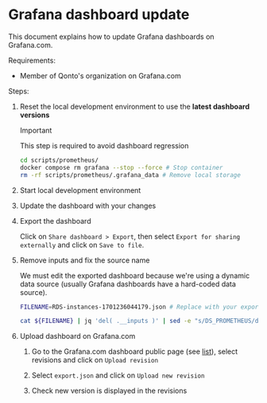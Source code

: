 # Grafana dashboard update

This document explains how to update Grafana dashboards on Grafana.com.

Requirements:

- Member of Qonto's organization on Grafana.com

Steps:

1. Reset the local development environment to use the **latest dashboard versions**

    > [!IMPORTANT]
    > This step is required to avoid dashboard regression

    ```bash
    cd scripts/prometheus/
    docker compose rm grafana --stop --force # Stop container
    rm -rf scripts/prometheus/.grafana_data # Remove local storage
    ```

1. Start local development environment

1. Update the dashboard with your changes

1. Export the dashboard

    Click on `Share dashboard > Export`, then select `Export for sharing externally` and click on `Save to file`.

1. Remove inputs and fix the source name

    We must edit the exported dashboard because we're using a dynamic data source (usually Grafana dashboards have a hard-coded data source).

    ```bash
    FILENAME=RDS-instances-1701236044179.json # Replace with your exported dashboard

    cat ${FILENAME} | jq 'del( .__inputs )' | sed -e "s/DS_PROMETHEUS/datasource/" > export.json
    ```

1. Upload dashboard on Grafana.com

    1. Go to the Grafana.com dashboard public page (see [list](https://github.com/qonto/prometheus-rds-exporter#dashboards)), select revisions and click on `Upload revision`

    1. Select `export.json` and click on `Upload new revision`

    1. Check new version is displayed in the revisions
